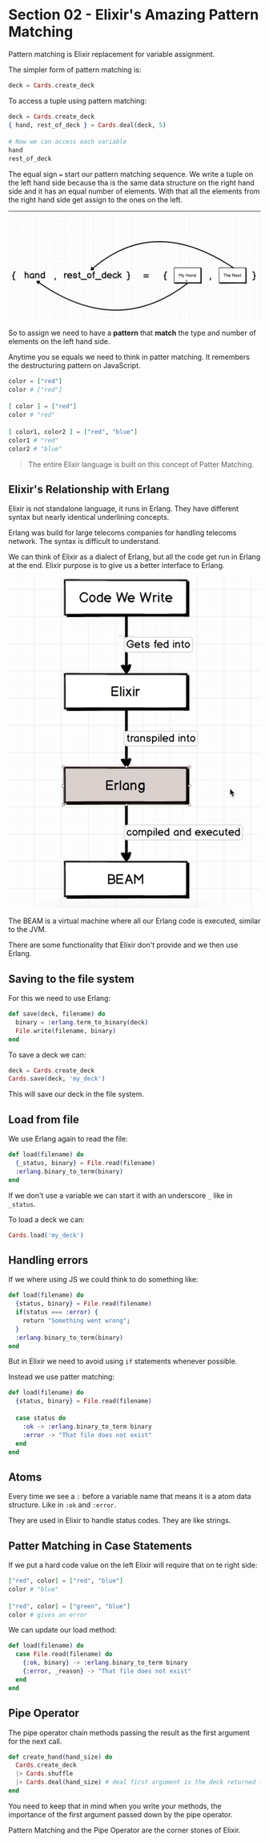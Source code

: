 # Section 02 - Elixir's Amazing Pattern Matching

Pattern matching is Elixir replacement for variable assignment.

The simpler form of pattern matching is:

```elixir
deck = Cards.create_deck
```

To access a tuple using pattern matching:

```elixir
deck = Cards.create_deck
{ hand, rest_of_deck } = Cards.deal(deck, 5)

# Now we can access each variable
hand
rest_of_deck
```

The equal sign `=` start our pattern matching sequence. We write a tuple on the left hand side because tha is the same data structure on the right hand side and it has an equal number of elements. With that all the elements from the right hand side get assign to the ones on the left.

![Tuple pattern matching](../assets/07-tuple-pattern-matching.png)

So to assign we need to have a **pattern** that **match** the type and number of elements on the left hand side.

Anytime you se equals we need to think in patter matching. It remembers the destructuring pattern on JavaScript.

```elixir
color = ["red"]
color # ["red"]

[ color ] = ["red"]
color # "red"

[ color1, color2 ] = ["red", "blue"]
color1 # "red"
color2 # "blue"
```

> The entire Elixir language is built on this concept of Patter Matching.

## Elixir's Relationship with Erlang

Elixir is not standalone language, it runs in Erlang. They have different syntax but nearly identical underlining concepts.

Erlang was build for large telecoms companies for handling telecoms network. The syntax is difficult to understand.

We can think of Elixir as a dialect of Erlang, but all the code get run in Erlang at the end. Elixir purpose is to give us a better interface to Erlang.

![Erlang and Elixir](../assets/08-erlang-elixir.png)

The BEAM is a virtual machine where all our Erlang code is executed, similar to the JVM.

There are some functionality that Elixir don't provide and we then use Erlang.

## Saving to the file system

For this we need to use Erlang:

```elixir
def save(deck, filename) do
  binary = :erlang.term_to_binary(deck)
  File.write(filename, binary)
end
```

To save a deck we can:

```elixir
deck = Cards.create_deck
Cards.save(deck, 'my_deck')
```

This will save our deck in the file system.

## Load from file

We use Erlang again to read the file:

```elixir
def load(filename) do
  {_status, binary} = File.read(filename)
  :erlang.binary_to_term(binary)
end
```

If we don't use a variable we can start it with an underscore `_` like in `_status`.

To load a deck we can:

```elixir
Cards.load('my_deck')
```

## Handling errors

If we where using JS we could think to do something like:

```elixir
def load(filename) do
  {status, binary} = File.read(filename)
  if(status === :error) {
    return "Something went wrong";
  }
  :erlang.binary_to_term(binary)
end
```

But in Elixir we need to avoid using `if` statements whenever possible.

Instead we use patter matching:

```elixir
def load(filename) do
  {status, binary} = File.read(filename)

  case status do
    :ok -> :erlang.binary_to_term binary
    :error -> "That file does not exist"
  end
end
```

## Atoms

Every time we see a `:` before a variable name that means it is a atom data structure. Like in `:ok` and `:error`.

They are used in Elixir to handle status codes. They are like strings.

## Patter Matching in Case Statements

If we put a hard code value on the left Elixir will require that on te right side:

```elixir
["red", color] = ["red", "blue"]
color # "blue"

["red", color] = ["green", "blue"]
color # gives an error
```

We can update our load method:

```elixir
def load(filename) do
  case File.read(filename) do
    {:ok, binary} -> :erlang.binary_to_term binary
    {:error, _reason} -> "That file does not exist"
  end
end
```

## Pipe Operator

The pipe operator chain methods passing the result as the first argument for the next call.

```elixir
def create_hand(hand_size) do
  Cards.create_deck
  |> Cards.shuffle
  |> Cards.deal(hand_size) # deal first argument is the deck returned from the shuffle
end
```

You need to keep that in mind when you write your methods, the importance of the first argument passed down by the pipe operator.

Pattern Matching and the Pipe Operator are the corner stones of Elixir.
